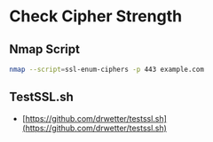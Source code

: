 # Check Cipher Strength

## Nmap Script

```bash
nmap --script=ssl-enum-ciphers -p 443 example.com
```

## TestSSL.sh

* [https://github.com/drwetter/testssl.sh](https://github.com/drwetter/testssl.sh)
